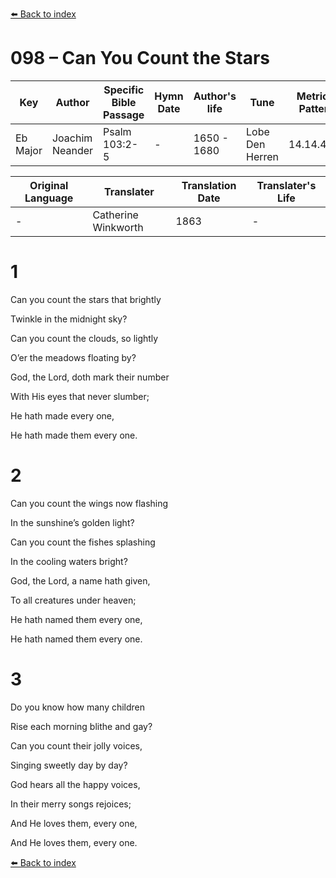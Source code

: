 [⬅️ Back to index](../README.md)

# 098 – Can You Count the Stars

Key | Author   | Specific Bible Passage     |Hymn Date |Author's life |Tune |Metrical Pattern   |Composer/Source                                                                                        
-- | --------- | ---------------------------|----------|--------------|-----|-------------------|-------------   
Eb Major  | Joachim Neander      | Psalm 103:2-5 | -  | 1650 - 1680 | Lobe Den Herren | 14.14.4.7.8 | Chorale Book for England, 1863 

Original Language | Translater | Translation Date   | Translater's Life     
----------------- | --------- | --------------------|-------------   
\-  | Catherine Winkworth      | 1863 | -  | 1827 - 1878 



# 1

Can you count the stars that brightly

Twinkle in the midnight sky?

Can you count the clouds, so lightly

O’er the meadows floating by?

God, the Lord, doth mark their number

With His eyes that never slumber;

He hath made every one,

He hath made them every one.



# 2

Can you count the wings now flashing

In the sunshine’s golden light?

Can you count the fishes splashing

In the cooling waters bright?

God, the Lord, a name hath given,

To all creatures under heaven;

He hath named them every one,

He hath named them every one.



# 3

Do you know how many children

Rise each morning blithe and gay?

Can you count their jolly voices,

Singing sweetly day by day?

God hears all the happy voices,

In their merry songs rejoices;

And He loves them, every one,

And He loves them, every one.

[⬅️ Back to index](../README.md)
